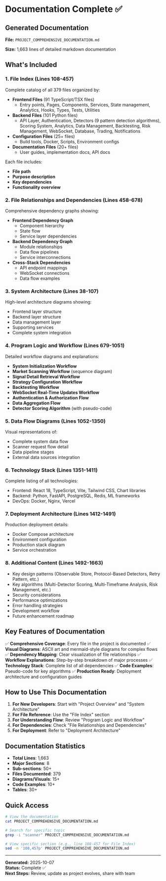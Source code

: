 # Documentation Complete ✅

## Generated Documentation

**File:** `PROJECT_COMPREHENSIVE_DOCUMENTATION.md`

**Size:** 1,663 lines of detailed markdown documentation

## What's Included

### 1. **File Index** (Lines 108-457)
Complete catalog of all 379 files organized by:
- **Frontend Files** (91 TypeScript/TSX files)
  - Entry points, Pages, Components, Services, State management, Analytics, Hooks, Types, Tests, Utilities
- **Backend Files** (101 Python files)
  - API Layer, Authentication, Detectors (9 pattern detection algorithms), Scoring System, Analytics, Data Management, Backtesting, Risk Management, WebSocket, Database, Trading, Notifications
- **Configuration Files** (25+ files)
  - Build tools, Docker, Scripts, Environment configs
- **Documentation Files** (20+ files)
  - User guides, implementation docs, API docs

Each file includes:
- **File path**
- **Purpose description**
- **Key dependencies**
- **Functionality overview**

### 2. **File Relationships and Dependencies** (Lines 458-678)
Comprehensive dependency graphs showing:
- **Frontend Dependency Graph**
  - Component hierarchy
  - State flow
  - Service layer dependencies
- **Backend Dependency Graph**
  - Module relationships
  - Data flow pipelines
  - Service interconnections
- **Cross-Stack Dependencies**
  - API endpoint mappings
  - WebSocket connections
  - Data flow examples

### 3. **System Architecture** (Lines 38-107)
High-level architecture diagrams showing:
- Frontend layer structure
- Backend layer structure
- Data management layer
- Supporting services
- Complete system integration

### 4. **Program Logic and Workflow** (Lines 679-1051)
Detailed workflow diagrams and explanations:
- **System Initialization Workflow**
- **Market Scanning Workflow** (sequence diagram)
- **Signal Detail Retrieval Workflow**
- **Strategy Configuration Workflow**
- **Backtesting Workflow**
- **WebSocket Real-Time Updates Workflow**
- **Authentication & Authorization Flow**
- **Data Aggregation Flow**
- **Detector Scoring Algorithm** (with pseudo-code)

### 5. **Data Flow Diagrams** (Lines 1052-1350)
Visual representations of:
- Complete system data flow
- Scanner request flow detail
- Data pipeline stages
- External data sources integration

### 6. **Technology Stack** (Lines 1351-1411)
Complete listing of all technologies:
- Frontend: React 18, TypeScript, Vite, Tailwind CSS, Chart libraries
- Backend: Python, FastAPI, PostgreSQL, Redis, ML frameworks
- DevOps: Docker, Nginx, Vercel

### 7. **Deployment Architecture** (Lines 1412-1491)
Production deployment details:
- Docker Compose architecture
- Environment configuration
- Production stack diagram
- Service orchestration

### 8. **Additional Content** (Lines 1492-1663)
- Key design patterns (Observable Store, Protocol-Based Detectors, Retry Pattern, etc.)
- Key algorithms (Multi-Detector Scoring, Multi-Timeframe Analysis, Risk Management, etc.)
- Security considerations
- Performance optimizations
- Error handling strategies
- Development workflow
- Future enhancement roadmap

## Key Features of Documentation

✅ **Comprehensive Coverage**: Every file in the project is documented
✅ **Visual Diagrams**: ASCII art and mermaid-style diagrams for complex flows
✅ **Dependency Mapping**: Clear visualization of file relationships
✅ **Workflow Explanations**: Step-by-step breakdown of major processes
✅ **Technology Stack**: Complete list of all dependencies
✅ **Code Examples**: Pseudo-code for key algorithms
✅ **Production Ready**: Deployment architecture and configuration guides

## How to Use This Documentation

1. **For New Developers**: Start with "Project Overview" and "System Architecture"
2. **For File Reference**: Use the "File Index" section
3. **For Understanding Flow**: Review "Program Logic and Workflow"
4. **For Dependencies**: Check "File Relationships and Dependencies"
5. **For Deployment**: Refer to "Deployment Architecture"

## Documentation Statistics

- **Total Lines**: 1,663
- **Major Sections**: 8
- **Sub-sections**: 50+
- **Files Documented**: 379
- **Diagrams/Visuals**: 15+
- **Code Examples**: 10+
- **Tables**: 30+

## Quick Access

```bash
# View the documentation
cat PROJECT_COMPREHENSIVE_DOCUMENTATION.md

# Search for specific topic
grep -i "scanner" PROJECT_COMPREHENSIVE_DOCUMENTATION.md

# View specific section (e.g., line 108-457 for File Index)
sed -n '108,457p' PROJECT_COMPREHENSIVE_DOCUMENTATION.md
```

---

**Generated:** 2025-10-07  
**Status:** Complete ✅  
**Next Steps:** Review, update as project evolves, share with team
